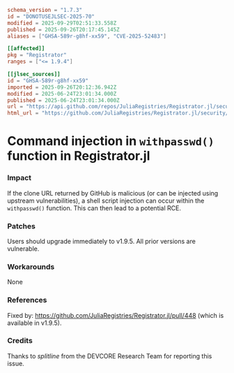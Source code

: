 ```toml
schema_version = "1.7.3"
id = "DONOTUSEJLSEC-2025-70"
modified = 2025-09-29T02:51:33.558Z
published = 2025-09-26T20:17:45.145Z
aliases = ["GHSA-589r-g8hf-xx59", "CVE-2025-52483"]

[[affected]]
pkg = "Registrator"
ranges = ["<= 1.9.4"]

[[jlsec_sources]]
id = "GHSA-589r-g8hf-xx59"
imported = 2025-09-26T20:12:36.942Z
modified = 2025-06-24T23:01:34.000Z
published = 2025-06-24T23:01:34.000Z
url = "https://api.github.com/repos/JuliaRegistries/Registrator.jl/security-advisories/GHSA-589r-g8hf-xx59"
html_url = "https://github.com/JuliaRegistries/Registrator.jl/security/advisories/GHSA-589r-g8hf-xx59"
```

# Command injection in `withpasswd()` function in Registrator.jl

### Impact

If the clone URL returned by GitHub is malicious (or can be injected using upstream vulnerabilities), a shell script injection can occur within the `withpasswd()` function.  This can then lead to a potential RCE.

### Patches

Users should upgrade immediately to v1.9.5. All prior versions are vulnerable.

### Workarounds

None

### References

Fixed by: https://github.com/JuliaRegistries/Registrator.jl/pull/448 (which is available in v1.9.5).

### Credits

Thanks to *splitline* from the DEVCORE Research Team for reporting this issue.

